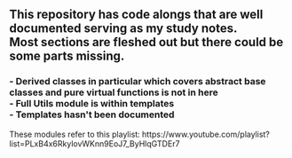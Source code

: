 <h2>This repository has code alongs that are well documented serving as my study notes.<br>
Most sections are fleshed out but there could be some parts missing.<br></h2>
  <h3>- Derived classes in particular which covers abstract base classes and pure virtual functions is not in here<br>
  - Full Utils module is within templates<br>
  - Templates hasn't been documented</h3>

  <p>These modules refer to this playlist: https://www.youtube.com/playlist?list=PLxB4x6RkylovWKnn9EoJ7_ByHlqGTDEr7</p>
